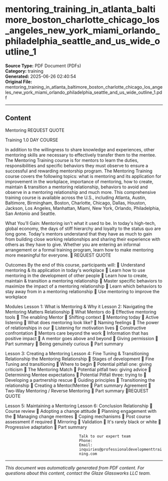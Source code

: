 ﻿# mentoring_training_in_atlanta_baltimore_boston_charlotte_chicago_los_angeles_new_york_miami_orlando_philadelphia_seattle_and_us_wide_outline_1

**Source Type:** PDF Document (PDFs)  
**Category:** training  
**Generated:** 2025-06-26 02:40:54  
**Original File:** mentoring_training_in_atlanta_baltimore_boston_charlotte_chicago_los_angeles_new_york_miami_orlando_philadelphia_seattle_and_us_wide_outline_1.pdf

---

## Content

Mentoring                                                              REQUEST QUOTE

Training                                                              1.0 DAY COURSE




In addition to the willingness to share knowledge and experiences, other
mentoring skills are necessary to effectively transfer them to the mentee. The
Mentoring Training course is for mentors to learn the duties, responsibilities
and specific behaviors they must observe to ensure a successful and
rewarding mentorship program.
The Mentoring Training course covers the following topics: what is mentoring
and its application for improvement in the workplace, importance of
mentoring, how to create, maintain & transition a mentoring relationship,
behaviors to avoid and observe in a mentoring relationship and much more.
This comprehensive training course is available across the U.S., including
Atlanta, Austin, Baltimore, Birmingham, Boston, Charlotte, Chicago, Dallas,
Houston, Jackson, Los Angeles, Manhattan, Miami, New York, Orlando,
Philadelphia, San Antonio and Seattle.




What You’ll Gain:
Mentoring isn't what it used to be. In today's high-tech, global economy, the days of stiff
hierarchy and loyalty to the status quo are long gone.
Today's mentors understand that they have as much to gain from building close working
relationships and sharing their experience with others as they have to give. Whether you are
entering an informal arrangement or a formal training program, learn how to make mentoring
more meaningful for everyone.
                                                                             REQUEST QUOTE




Outcomes
By the end of this course, participants will:
    Understand mentoring & its application in today's workplace
    Learn how to use mentoring in the development of other people
    Learn how to create, maintain & transition a mentoring relationship
    Master specific behaviors to maximize the impact of a mentoring relationship
    Learn which behaviors to stay away from in a mentoring relationship
    Use mentoring to improve the workplace




Modules
Lesson 1: What is Mentoring & Why it      Lesson 2: Navigating the Mentoring
Matters                                   Relationship
    What Mentors do                          Effective mentoring tools
    The enabling Mentor                      Shifting context
    Mentoring today                          Active listening
    What does mentoring look like?           Naming feelings
    The power of relationships in our        Listening for motivation
      lives                                   Constructive confrontation
    Mentors care beyond the work             Information that has positive impact
    A mentor goes above and beyond           Giving permission
    Part summary                             Being genuinely curious
                                              Part summary


Lesson 3: Creating a Mentoring            Lesson 4: Fine Tuning & Transitioning
Relationship                              the Mentoring Relationship
    Stages of development                    Fine Tuning and transitioning
    Where to begin                           Potential pitfall one: giving criticism
    The Mentoring Match                      Potential pitfall two: giving advice
    Determining Mentee expectations          Potential Pitfall three: trying to
    Developing a partnership                   rescue
    Guiding principles                       Transitioning the relationship
    Creating a Mentor/Mentee                 Part summary
       Agreement
    Two-Way Mentoring / Reverse
       Mentoring
    Part summary
                                                                    REQUEST QUOTE




Lesson 5: Maintaining a Mentoring   Lesson 6: Conclusion
Relationship                            Course review
    Adopting a change attitude         Planning engagement with the
    Managing change                      mentees
    Coping mechanisms                  Post course assessment if required
    Mirroring
    Validation
    It's rarely black or white
    Progressive adaptation
    Part summary




                                     Talk to our expert team
                                     Phone:
                                     Email:
                                     inquiries@professionaldevelopmenttrai
                                     ning.com

---

*This document was automatically generated from PDF content. For questions about this content, contact the Glaze Glassworks LLC team.*

